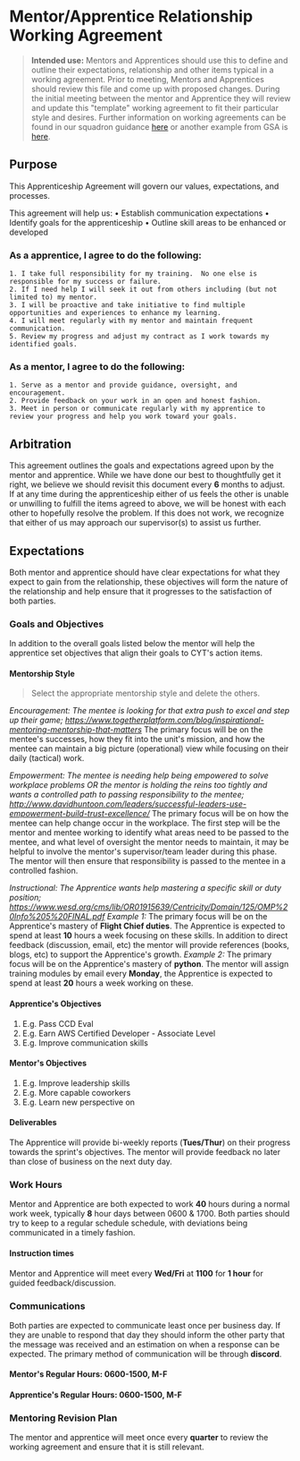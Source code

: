 # Mentor/Apprentice Relationship Working Agreement
>**Intended use:** Mentors and Apprentices should use this to define and outline their expectations, relationship and other items typical in a working agreement. Prior to meeting, Mentors and Apprentices should review this file and come up with proposed changes. During the initial meeting between the mentor and Apprentice they will review and update this "template" working agreement to fit their particular style and desires. Further information on working agreements can be found in our squadron guidance [here](https://confluence.90cos.cdl.af.mil/display/9CMDP/%28U%29+Guidance+for+Creating+a+Team+Working+Agreement) or another example from GSA is [here](https://tech.gsa.gov/guides/agile_team_working_agreement/ "tech.gsa.gov/guides/agile_team_working_agreement").

## Purpose
This Apprenticeship Agreement will govern our values, expectations, and processes.

This agreement will help us:
    • Establish communication expectations
    • Identify goals for the apprenticeship
    • Outline skill areas to be enhanced or developed

### As a apprentice, I agree to do the following:
    1. I take full responsibility for my training.  No one else is responsible for my success or failure.  
    2. If I need help I will seek it out from others including (but not limited to) my mentor.
    3. I will be proactive and take initiative to find multiple opportunities and experiences to enhance my learning.
    4. I will meet regularly with my mentor and maintain frequent communication.
    5. Review my progress and adjust my contract as I work towards my identified goals.

### As a mentor, I agree to do the following:
    1. Serve as a mentor and provide guidance, oversight, and encouragement.
    2. Provide feedback on your work in an open and honest fashion.
    3. Meet in person or communicate regularly with my apprentice to review your progress and help you work toward your goals.

## Arbitration
This agreement outlines the goals and expectations agreed upon by the mentor and apprentice. While we have done our best to thoughtfully get it right, we believe we should revisit this document every __6__ months to adjust. If at any time during the apprenticeship either of us feels the other is unable or unwilling to fulfill the items agreed to above, we will be honest with each other to hopefully resolve the problem.  If this does not work, we recognize that either of us may approach our supervisor(s) to assist us further.  

## Expectations
Both mentor and apprentice should have clear expectations for what they expect to gain from the relationship, these objectives will form the nature of the relationship and help ensure that it progresses to the satisfaction of both parties.

### Goals and Objectives
In addition to the overall goals listed below the mentor will help the apprentice set objectives that align their goals to CYT's action items.

#### Mentorship Style
> Select the appropriate mentorship style and delete the others.

*Encouragement: The mentee is looking for that extra push to excel and step up their game; https://www.togetherplatform.com/blog/inspirational-mentoring-mentorship-that-matters*
The primary focus will be on the mentee's successes, how they fit into the unit's mission, and how the mentee can maintain a big picture (operational) view while focusing on their daily (tactical) work.

*Empowerment: The mentee is needing help being empowered to solve workplace problems OR the mentor is holding the reins too tightly and wants a controlled path to passing responsibility to the mentee; http://www.davidhuntoon.com/leaders/successful-leaders-use-empowerment-build-trust-excellence/*
The primary focus will be on how the mentee can help change occur in the workplace. The first step will be the mentor and mentee working to identify what areas need to be passed to the mentee, and what level of oversight the mentor needs to maintain, it may be helpful to involve the mentor's supervisor/team leader during this phase. The mentor will then ensure that responsibility is passed to the mentee in a controlled fashion.

*Instructional: The Apprentice wants help mastering a specific skill or duty position; https://www.wesd.org/cms/lib/OR01915639/Centricity/Domain/125/OMP%20Info%205%20FINAL.pdf*
*Example 1:*
The primary focus will be on the Apprentice's mastery of __Flight Chief duties__. The Apprentice is expected to spend at least __10__ hours a week focusing on these skills. In addition to direct feedback (discussion, email, etc) the mentor will provide references (books, blogs, etc) to support the Apprentice's growth.
*Example 2:*
The primary focus will be on the Apprentice's mastery of __python__. The mentor will assign training modules by email every __Monday__, the Apprentice is expected to spend at least __20__ hours a week working on these.

#### Apprentice's Objectives
1. E.g. Pass CCD Eval
2. E.g. Earn AWS Certified Developer - Associate Level
3. E.g. Improve communication skills

#### Mentor's Objectives
1. E.g. Improve leadership skills
2. E.g. More capable coworkers
3. E.g. Learn new perspective on <topic>

#### Deliverables
The Apprentice will provide bi-weekly reports (__Tues/Thur__) on their progress towards the sprint's objectives. The mentor will provide feedback no later than close of business on the next duty day.

### Work Hours
Mentor and Apprentice are both expected to work __40__ hours during a normal work week, typically __8__ hour days between 0600 & 1700. Both parties should try to keep to a regular schedule schedule, with deviations being communicated in a timely fashion.

#### Instruction times
Mentor and Apprentice will meet every __Wed/Fri__ at __1100__ for __1 hour__ for guided feedback/discussion.

### Communications
Both parties are expected to communicate least once per business day. If they are unable to respond that day they should inform the other party that the message was received and an estimation on when a response can be expected. The primary method of communication will be through __discord__.

#### Mentor's Regular Hours: __0600-1500, M-F__

#### Apprentice's Regular Hours: __0600-1500, M-F__

### Mentoring Revision Plan
The mentor and apprentice will meet once every __quarter__ to review the working agreement and ensure that it is still relevant.
